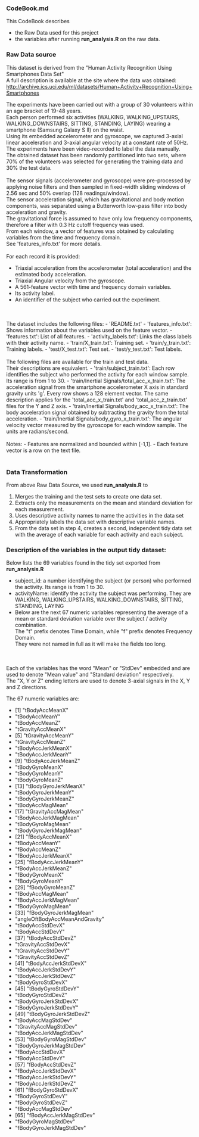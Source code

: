 ### CodeBook.md
This CodeBook describes
- the Raw Data used for this project
- the variables after running <b>run_analysis.R</b> on the raw data.


### Raw Data source

This dataset is derived from the "Human Activity Recognition Using Smartphones Data Set" 
<br>A full description is available at the site where the data was obtained: 
<br>http://archive.ics.uci.edu/ml/datasets/Human+Activity+Recognition+Using+Smartphones 

The experiments have been carried out with a group of 30 volunteers within an age bracket of 19-48 years. 
<br>Each person performed six activities (WALKING, WALKING_UPSTAIRS, WALKING_DOWNSTAIRS, SITTING, STANDING, LAYING) wearing a smartphone (Samsung Galaxy S II) on the waist. 
<br>Using its embedded accelerometer and gyroscope, we captured 3-axial linear acceleration and 3-axial angular velocity at a constant rate of 50Hz. 
<br>The experiments have been video-recorded to label the data manually. 
<br>The obtained dataset has been randomly partitioned into two sets, where 70% of the volunteers was selected for generating the training data and 30% the test data. 
<br>
<br>The sensor signals (accelerometer and gyroscope) were pre-processed by applying noise filters and then sampled in fixed-width sliding windows of 2.56 sec and 50% overlap (128 readings/window). 
<br>The sensor acceleration signal, which has gravitational and body motion components, was separated using a Butterworth low-pass filter into body acceleration and gravity.
<br>The gravitational force is assumed to have only low frequency components, therefore a filter with 0.3 Hz cutoff frequency was used. 
<br>From each window, a vector of features was obtained by calculating variables from the time and frequency domain. 
<br>See 'features_info.txt' for more details. 
<br>
<br>For each record it is provided:
- Triaxial acceleration from the accelerometer (total acceleration) and the estimated body acceleration.
- Triaxial Angular velocity from the gyroscope. 
- A 561-feature vector with time and frequency domain variables. 
- Its activity label. 
- An identifier of the subject who carried out the experiment.
<br>
<br>The dataset includes the following files:
- 'README.txt'
- 'features_info.txt': Shows information about the variables used on the feature vector.
- 'features.txt': List of all features.
- 'activity_labels.txt': Links the class labels with their activity name.
- 'train/X_train.txt': Training set.
- 'train/y_train.txt': Training labels.
- 'test/X_test.txt': Test set.
- 'test/y_test.txt': Test labels.
<br>
<br>The following files are available for the train and test data. 
<br>Their descriptions are equivalent. 
- 'train/subject_train.txt': Each row identifies the subject who performed the activity for each window sample. Its range is from 1 to 30. 
- 'train/Inertial Signals/total_acc_x_train.txt': The acceleration signal from the smartphone accelerometer X axis in standard gravity units 'g'. Every row shows a 128 element vector. The same description applies for the 'total_acc_x_train.txt' and 'total_acc_z_train.txt' files for the Y and Z axis. 
- 'train/Inertial Signals/body_acc_x_train.txt': The body acceleration signal obtained by subtracting the gravity from the total acceleration. 
- 'train/Inertial Signals/body_gyro_x_train.txt': The angular velocity vector measured by the gyroscope for each window sample. The units are radians/second. 
<br>
<br>Notes: 
- Features are normalized and bounded within [-1,1].
- Each feature vector is a row on the text file.
<br>
<br>

### Data Transformation
From above Raw Data Source, we used <b>run_analysis.R</b> to 

1. Merges the training and the test sets to create one data set.
2. Extracts only the measurements on the mean and standard deviation for each measurement. 
3. Uses descriptive activity names to name the activities in the data set
4. Appropriately labels the data set with descriptive variable names. 
5. From the data set in step 4, creates a second, independent tidy data set with the average of each variable for each activity and each subject.
 
### Description of the variables in the output tidy dataset:

Below lists the 69 variables found in the tidy set exported from <b>run_analysis.R</b>

- subject_id: a number identifying the subject (or person) who performed the activity. Its range is from 1 to 30.
- activityName: identify the activity the subject was performing. They are WALKING, WALKING_UPSTAIRS, WALKING_DOWNSTAIRS, SITTING, STANDING, LAYING 
- Below are the next 67 numeric variables representing the average of a mean or standard deviation variable over the subject / activity combination. 
<br>The "t" prefix denotes Time Domain, while "f" prefix denotes Frequency Domain.
<br>They were not named in full as it will make the fields too long.
<br>
<br>Each of the variables has the word "Mean" or "StdDev" embedded and are used to denote "Mean value" and "Standard deviation" respectively.
<br>The "X, Y or Z" ending letters are used to denote 3-axial signals in the X, Y and Z directions.

The 67 numeric variables are:

- [1] "tBodyAccMeanX"
- "tBodyAccMeanY"
- "tBodyAccMeanZ"
- "tGravityAccMeanX"
- [5] "tGravityAccMeanY"
- "tGravityAccMeanZ"
- "tBodyAccJerkMeanX"
- "tBodyAccJerkMeanY"
- [9] "tBodyAccJerkMeanZ"
- "tBodyGyroMeanX"
- "tBodyGyroMeanY"
- "tBodyGyroMeanZ"
- [13] "tBodyGyroJerkMeanX"
- "tBodyGyroJerkMeanY"
- "tBodyGyroJerkMeanZ"
- "tBodyAccMagMean"
- [17] "tGravityAccMagMean"
- "tBodyAccJerkMagMean"
- "tBodyGyroMagMean"
- "tBodyGyroJerkMagMean"
- [21] "fBodyAccMeanX"
- "fBodyAccMeanY"
- "fBodyAccMeanZ"
- "fBodyAccJerkMeanX"
- [25] "fBodyAccJerkMeanY"
- "fBodyAccJerkMeanZ"
- "fBodyGyroMeanX"
- "fBodyGyroMeanY"
- [29] "fBodyGyroMeanZ"
- "fBodyAccMagMean"
- "fBodyAccJerkMagMean"
- "fBodyGyroMagMean"
- [33] "fBodyGyroJerkMagMean"
- "angleOftBodyAccMeanAndGravity"
- "tBodyAccStdDevX"
- "tBodyAccStdDevY"
- [37] "tBodyAccStdDevZ"
- "tGravityAccStdDevX"
- "tGravityAccStdDevY"
- "tGravityAccStdDevZ"
- [41] "tBodyAccJerkStdDevX"
- "tBodyAccJerkStdDevY"
- "tBodyAccJerkStdDevZ"
- "tBodyGyroStdDevX"
- [45] "tBodyGyroStdDevY"
- "tBodyGyroStdDevZ"
- "tBodyGyroJerkStdDevX"
- "tBodyGyroJerkStdDevY"
- [49] "tBodyGyroJerkStdDevZ"
- "tBodyAccMagStdDev"
- "tGravityAccMagStdDev"
- "tBodyAccJerkMagStdDev"
- [53] "tBodyGyroMagStdDev"
- "tBodyGyroJerkMagStdDev"
- "fBodyAccStdDevX"
- "fBodyAccStdDevY"
- [57] "fBodyAccStdDevZ"
- "fBodyAccJerkStdDevX"
- "fBodyAccJerkStdDevY"
- "fBodyAccJerkStdDevZ"
- [61] "fBodyGyroStdDevX"
- "fBodyGyroStdDevY"
- "fBodyGyroStdDevZ"
- "fBodyAccMagStdDev"
- [65] "fBodyAccJerkMagStdDev"
- "fBodyGyroMagStdDev"
- "fBodyGyroJerkMagStdDev"       

